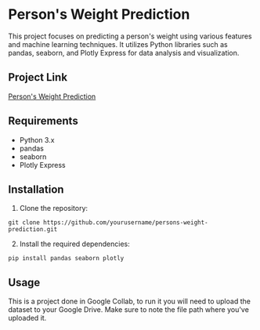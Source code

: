 # Person's Weight Prediction

This project focuses on predicting a person's weight using various features and machine learning techniques. It utilizes Python libraries such as pandas, seaborn, and Plotly Express for data analysis and visualization.

## Project Link

[Person's Weight Prediction](https://github.com/yourusername/persons-weight-prediction)

## Requirements

- Python 3.x
- pandas
- seaborn
- Plotly Express

## Installation

1. Clone the repository:

```
git clone https://github.com/yourusername/persons-weight-prediction.git
```

2. Install the required dependencies:

```
pip install pandas seaborn plotly
```

## Usage

This is a project done in Google Collab, to run it you will need to upload the dataset to your Google Drive.
Make sure to note the file path where you've uploaded it.
